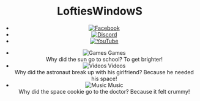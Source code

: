 <html lang="en"><head>
	<meta charset="UTF-8">
	<meta name="viewport" content="width=device-width, initial-scale=1.0">
	<title>Lofties Windows</title>
	<link rel="stylesheet" href="https://fonts.googleapis.com/css2?family=UnifrakturMaguntia&display=swap">
	<style>@media only screen and (max-width: 600px){header {
			font-family: "UnifrakturMaguntia";
			background-image: url("https://images.unsplash.com/photo-1534447677768-be436bb09401?ixlib=rb-1.2.1&auto=format&fit=crop&w=750&q=80");
			padding: 50px;
			position: relative;
		}.triangle-container {
			position: absolute;
			top: 0;
			left: 0;
			width: 100%;
			height: 100%;
		}canvas {
			width: 100%;
			height: 100%;
			display: block;
		}h1 {
			position: absolute;
			top: 20%;
			left: 10%;
			font-size: 48px;
			color: white;
		}nav {
			position: absolute;
			top: 10px;
			right: 10px;
			display: flex;
			flex-direction: column;
			align-items: flex-end;
		}ul {
			list-style-type: none;
			margin: 0;
			padding: 0;
			display: flex;
		}li {
			margin-right: 10px;
		}li:last-child {
			margin-right: 0;
		}img {
			width: 15px;
			height: 15px;
		}.tab-menu {
			position: absolute;
			bottom: 10px;
			left: 10px;
			display: flex;
		}.tab-menu li {
			display: flex;
			flex-direction: column;
			align-items: center;
			justify-content: center;
			width: 10px;
			height: 10px;
			background-color: white;
			border: 1px solid black;
			margin-right: 10px;
			font-size: 10px;
			color: black;
			text-align: center;
			cursor: pointer;
		}.tab-menu li:hover .tab-hover {
			display: block;
		}.tab-menu li .tab-hover {
			display: none;
			position: absolute;
			bottom: -25px;
			left: -50%;
			background-color: white;
			color: black;
			padding: 5px;
			border: 1px solid black;
			width: 100%;
			text-align: center;
			z-index: 1;
		}
		}</style>
<script>
		window.addEventListener('load', () => {
			const canvas = document.getElementById('canvas');
			const context = canvas.getContext('2d');
			canvas.width = window.innerWidth;
			canvas.height = 100;
			const numOfTriangles = 14;
			const triangleWidth = canvas.width / numOfTriangles;
			const triangleHeight = Math.sqrt(0.2) / 2 * triangleWidth;
			const triangleColors = ['#FF0000', '#FF8000', '#FFFF00', '#80FF00', '#00FF00', '#00FF80', '#00FFFF', '#0080FF', '#0000FF', '#8000FF', '#FF00FF', '#FF0080', '#FFFFFF', '#000000'];
			const length = Math.min(numOfTriangles, triangleColors.length);
			for (let i = 0; i < length; i++) {
				context.beginPath();
				context.moveTo(i * triangleWidth, 0);
				context.lineTo((i + 0.414) * triangleWidth, triangleHeight);
				context.lineTo((i + 1) * triangleWidth, 0);
				context.closePath();
				context.fillStyle = triangleColors[i];
				context.fill();
			}
		});
	</script></head>
<body>
	<header>
		<div class="triangle-container">
			<canvas id="canvas"></canvas>
		</div>
		<h1><span>L</span><span>o</span><span>f</span><span>t</span><span>i</span><span>e</span><span>s</span><span>W</span><span>i</span><span>n</span><span>d</span><span>o</span><span>w</span><span>S</span></h1>
		<nav>
			<ul>
				<li><a href="#"><img src="https://img.icons8.com/clouds/32/000000/facebook.png" alt="Facebook"></a></li>
				<li><a href="#"><img src="https://img.icons8.com/clouds/32/000000/discord-logo.png" alt="Discord"></a></li>
				<li><a href="#"><img src="https://img.icons8.com/clouds/64/000000/youtube.png" alt="YouTube"></a></li>
			</ul>
		</nav>
	<ul class="tab-menu">
		<li>
			<img src="https://img.icons8.com/color/48/000000/controller.png" alt="Games">
			Games
			<div class="tab-hover">Why did the sun go to school? To get brighter!</div>
		</li>
		<li>
			<img src="https://img.icons8.com/color/48/000000/youtube-play.png" alt="Videos">
			Videos
			<div class="tab-hover">Why did the astronaut break up with his girlfriend? Because he needed his space!</div>
        </li>
        <li>
          <img src="https://img.icons8.com/color/48/000000/music.png" alt="Music">
          Music
          <div class="tab-hover">Why did the space cookie go to the doctor? Because it felt crummy!</div>
        </li>
    </ul><p id="typewriter-text"></p>
</header>
	<script>@media only screen and (max-width: 600px) {
		const text = "Attention all window lovers! Search our website for the squeegee and win a free clean!";
		let i = 0;
		function typeWriter() {
			if (i < text.length) {
				document.getElementById("typewriter-text").innerHTML += text.charAt(i);
				i++;
				setTimeout(typeWriter, Math.floor(Math.random() * 200) + 50); // randomize the typing speed
			}
		}
		typeWriter();}
	</script>
</body></html>